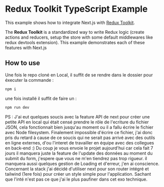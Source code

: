 # Redux Toolkit TypeScript Example

This example shows how to integrate Next.js with [Redux Toolkit](https://redux-toolkit.js.org).

The **Redux Toolkit** is a standardized way to write Redux logic (create actions and reducers, setup the store with some default middlewares like redux devtools extension). This example demonstrates each of these features with Next.js
## How to use

Une fois le repo cloné en Local, il suffit de se rendre dans le dossier pour éxecuter la commande :

```bash
npm i
```

une fois installé il suffit de faire un : 

```bash
npm run dev
```

PS : J'ai eut quelques soucis avec la feature API de next pour créer une petite API en local qui était censé prendre le rôle de l'ecriture du fichier JSON, cela fonctionnait bien jusqu'au moment ou il a fallu écrire le fichier avec Node filesystem.
Finalement impossible d'écrire ce fichier, j'ai donc pris du retard à cause de ce soucis qui ne serait pas arrivé avec des outils en ligne externes, d'ou l'interet de travailler en équipe avec des collegues en back-end :) 
Du coup je vous envoie le projet aujourd'hui car cela fait 7 jours il manquera juste la feature de l'update des données au moment du submit du form, j'espere que vous ne m'en tiendrez pas trop rigueur. il manquera aussi quelques gestion de Loading et d'erreur, j'en ai conscience. 
Concernant la stack j'ai décidé d'utiliser next pour son router intégré et tailwind (1ere fois) pour créer un style simple pour l'application. 
Sachant que l'inté n'est pas ce que j'ai le plus paufiner dans cet exo technique.
